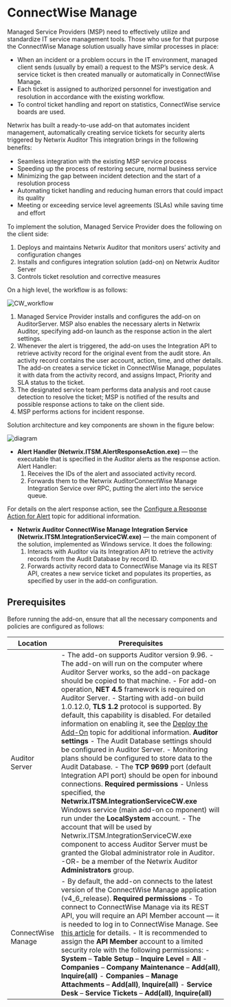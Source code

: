 # ConnectWise Manage

Managed Service Providers (MSP) need to effectively utilize and standardize IT service management
tools. Those who use for that purpose the ConnectWise Manage solution usually have similar processes
in place:

- When an incident or a problem occurs in the IT environment, managed client sends (usually by
  email) a request to the MSP’s service desk. A service ticket is then created manually or
  automatically in ConnectWise Manage.
- Each ticket is assigned to authorized personnel for investigation and resolution in accordance
  with the existing workﬂow.
- To control ticket handling and report on statistics, ConnectWise service boards are used.

Netwrix has built a ready-to-use add-on that automates incident management, automatically creating
service tickets for security alerts triggered by Netwrix Auditor This integration brings in the
following beneﬁts:

- Seamless integration with the existing MSP service process
- Speeding up the process of restoring secure, normal business service
- Minimizing the gap between incident detection and the start of a resolution process
- Automating ticket handling and reducing human errors that could impact its quality
- Meeting or exceeding service level agreements (SLAs) while saving time and eﬀort

To implement the solution, Managed Service Provider does the following on the client side:

1. Deploys and maintains Netwrix Auditor that monitors users’ activity and configuration changes
2. Installs and configures integration solution (add-on) on Netwrix Auditor Server
3. Controls ticket resolution and corrective measures

On a high level, the workflow is as follows:

![CW_workflow](/img/product_docs/auditor/10.6/addon/connectwise/diagramworkflow.webp)

1. Managed Service Provider installs and configures the add-on on AuditorServer. MSP also enables
   the necessary alerts in Netwrix Auditor, specifying add-on launch as the response action in the
   alert settings.
2. Whenever the alert is triggered, the add-on uses the Integration API to retrieve activity record
   for the original event from the audit store. An activity record contains the user account,
   action, time, and other details. The add-on creates a service ticket in ConnectWise Manage,
   populates it with data from the activity record, and assigns Impact, Priority and SLA status to
   the ticket.
3. The designated service team performs data analysis and root cause detection to resolve the
   ticket; MSP is notified of the results and possible response actions to take on the client side.
4. MSP performs actions for incident response.

Solution architecture and key components are shown in the figure below:

![diagram](/img/product_docs/auditor/10.6/addon/connectwise/diagram.webp)

- **Alert Handler (Netwrix.ITSM.AlertResponseAction.exe)** — the executable that is specified in the
  Auditor alerts as the response action. Alert Handler:
    1. Receives the IDs of the alert and associated activity record.
    2. Forwards them to the Netwrix AuditorConnectWise Manage Integration Service over RPC, putting
       the alert into the service queue.

For details on the alert response action, see the
[Configure a Response Action for Alert](/docs/auditor/10.6/admin/alertsettings/responseaction.md)
topic for additional information.

- **Netwrix Auditor ConnectWise Manage Integration Service (Netwrix.ITSM.IntegrationServiceCW.exe)**
  — the main component of the solution, implemented as Windows service. It does the following:
    1. Interacts with Auditor via its Integration API to retrieve the activity records from the
       Audit Database by record ID.
    2. Forwards activity record data to ConnectWise Manage via its REST API, creates a new service
       ticket and populates its properties, as specified by user in the add-on configuration.

## Prerequisites

Before running the add-on, ensure that all the necessary components and policies are configured as
follows:

| Location           | Prerequisites                                                                                                                                                                                                                                                                                                                                                                                                                                                                                                                                                                                                                                                                                                                                                                                                                                                                                                                                                                                                                                                                                                                                                                                                                                     |
| ------------------ | ------------------------------------------------------------------------------------------------------------------------------------------------------------------------------------------------------------------------------------------------------------------------------------------------------------------------------------------------------------------------------------------------------------------------------------------------------------------------------------------------------------------------------------------------------------------------------------------------------------------------------------------------------------------------------------------------------------------------------------------------------------------------------------------------------------------------------------------------------------------------------------------------------------------------------------------------------------------------------------------------------------------------------------------------------------------------------------------------------------------------------------------------------------------------------------------------------------------------------------------------- |
| Auditor Server     | - The add-on supports Auditor version 9.96. - The add-on will run on the computer where Auditor Server works, so the add-on package should be copied to that machine. - For add-on operation, **NET 4.5** framework is required on Auditor Server. - Starting with add-on build 1.0.12.0, **TLS 1.2** protocol is supported. By default, this capability is disabled. For detailed information on enabling it, see the [Deploy the Add-On](/docs/auditor/10.6/addon/connectwise/deployment.md) topic for additional information. **Auditor settings** - The Audit Database settings should be configured in Auditor Server. - Monitoring plans should be configured to store data to the Audit Database. - The **TCP 9699** port (default Integration API port) should be open for inbound connections. **Required permissions** - Unless specified, the **Netwrix.ITSM.IntegrationServiceCW.exe** Windows service (main add-on co mponent) will run under the **LocalSystem** account. - The account that will be used by Netwrix.ITSM.IntegrationServiceCW.exe component to access Auditor Server must be granted the Global administrator role in Auditor. -OR- be a member of the Netwrix Auditor **Administrators** group. |
| ConnectWise Manage | - By default, the add-on connects to the latest version of the ConnectWise Manage application (v4_6_release). **Required permissions** - To connect to ConnectWise Manage via its REST API, you will require an API Member account — it is needed to log in to ConnectWise Manage. See [this article](https://docs.connectwise.com/ConnectWise_Documentation/090/040/010/040) for details. - It is recommended to assign the **API Member** account to a limited security role with the following permissions: - **System** – **Table Setup** – **Inquire Level** = **All** - **Companies** – **Company Maintenance** – **Add(all)**, **Inquire(all)** - **Companies** – **Manage Attachments** – **Add(all)**, **Inquire(all)** - **Service Desk** – **Service Tickets** – **Add(all)**, **Inquire(all)**                                                                                                                                                                                                                                                                                                                                                                                                                                        |

